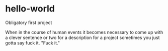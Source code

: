 # hello-world
Obligatory first project

When in the course of human events it becomes necessary to come up with a clever sentence or two for a description for a project sometimes you just gotta say fuck it. "Fuck it."
